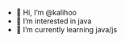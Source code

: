 - 👋 Hi, I’m @kalihoo
- 👀 I’m interested in java
- 🌱 I’m currently learning java/js


<!---
kalihoo/kalihoo is a ✨ special ✨ repository because its `README.md` (this file) appears on your GitHub profile.
You can click the Preview link to take a look at your changes.
--->
